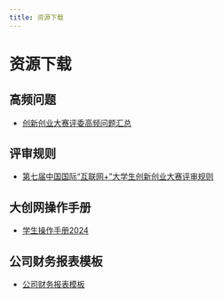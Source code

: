 ```yaml
---
title: 资源下载
---
```

# 资源下载

## 高频问题
- [创新创业大赛评委高频问题汇总](/download/创新创业大赛评委高频问题汇总.pdf)

## 评审规则
- [第七届中国国际“互联网+”大学生创新创业大赛评审规则](/download/第七届中国国际“互联网+”大学生创新创业大赛评审规则.pdf)

## 大创网操作手册
- [学生操作手册2024](/download/学生操作手册2024.pdf)

## 公司财务报表模板
- [公司财务报表模板](/download/公司财务报表模板.xlsx)